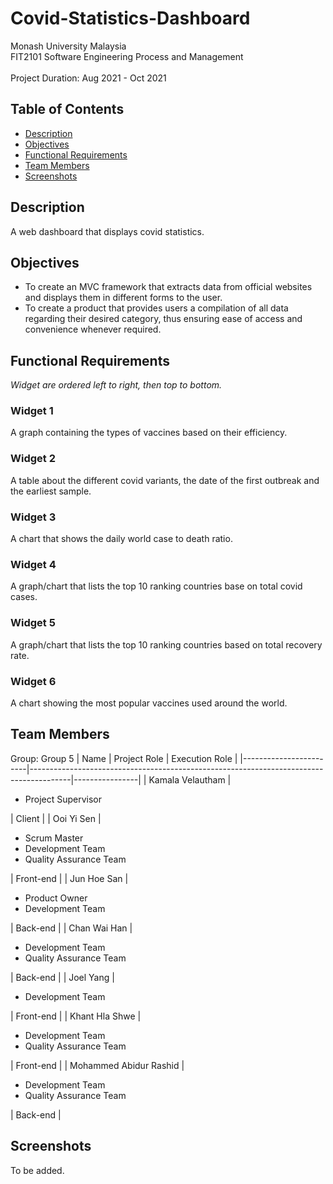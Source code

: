 # Covid-Statistics-Dashboard

Monash University Malaysia<br>
FIT2101 Software Engineering Process and Management<br>
<br>
Project Duration: Aug 2021 - Oct 2021

## Table of Contents
* [Description](#description)
* [Objectives](#objectives)
* [Functional Requirements](#functional-requirements)
* [Team Members](#team-members)
* [Screenshots](#screenshots)

## Description
A web dashboard that displays covid statistics.<br>

## Objectives
<ul>
  <li>To create an MVC framework that extracts data from official websites and displays them in different forms to the user.</li>
  <li>To create a product that provides users a compilation of all data regarding their desired category, thus ensuring ease of access and convenience whenever required.</li>
</ul>

## Functional Requirements
<i> Widget are ordered left to right, then top to bottom.</i>

### Widget 1
A graph containing the types of vaccines based on their efficiency. 
### Widget 2
A table about the different covid variants, the date of the first outbreak and the earliest sample.
### Widget 3
A chart that shows the daily world case to death ratio.
### Widget 4
A graph/chart that lists the top 10 ranking countries base on total covid cases.
### Widget 5
A graph/chart that lists the top 10 ranking countries based on total recovery rate.
### Widget 6
A chart showing the most popular vaccines used around the world.

## Team Members
Group: Group 5
| Name                   | Project Role                                                                           | Execution Role |
|------------------------|----------------------------------------------------------------------------------------|----------------|
| Kamala Velautham       | <ul><li>Project Supervisor</li></ul>                                                   | Client         |
| Ooi Yi Sen             | <ul><li>Scrum Master</li><li>Development Team</li><li>Quality Assurance Team</li></ul> | Front-end      |
| Jun Hoe San            | <ul><li>Product Owner</li><li>Development Team</li></ul>                               | Back-end       |
| Chan Wai Han           | <ul><li>Development Team</li><li>Quality Assurance Team</li></ul>                      | Back-end       |
| Joel Yang              | <ul><li>Development Team</li></ul>                                                     | Front-end      |
| Khant Hla Shwe         | <ul><li>Development Team</li><li>Quality Assurance Team</li></ul>                      | Front-end      |
| Mohammed Abidur Rashid | <ul><li>Development Team</li><li>Quality Assurance Team</li></ul>                      | Back-end       |

## Screenshots
To be added.
